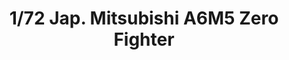 ---
layout: product
title: "1/72 Jap. Mitsubishi A6M5 Zero Fighter"
price: "2400" 
desc: "Maketa"
img_path: "/assets/img/60779.webp"
brand: "N/A"
available: false
special_offer: false
new: false
soon: false
cat: "010000"
subcat: "010300"
subsubcat: "0N/A"
sifra: "60779"
popular: false
spec: false
---